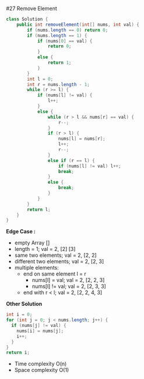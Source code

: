 \#27 Remove Element

```java
class Solution {
    public int removeElement(int[] nums, int val) {
        if (nums.length == 0) return 0;
        if (nums.length == 1) {
            if (nums[0] == val) {
                return 0;
            }
            else {
                return 1;
            }
        }
        int l = 0;
        int r = nums.length - 1;
        while (r >= l) {
            if (nums[l] != val) {
                l++;
            }
            else {
                while (r > l && nums[r] == val) {
                    r--;
                }
                if (r > l) {
                    nums[l] = nums[r];
                    l++;
                    r--;
                }
                else if (r == l) {
                    if (nums[l] != val) l++;                 
                    break;
                }
                else {
                    break;
                }
            }
        }
        return l;
    }
}
```

**Edge Case :**
* empty Array []
* length = 1; val = 2, [2] [3]
* same two elements; val = 2, [2, 2]
* different two elements; val = 2, [2, 3]
* multiple elements:
  - end on same element l = r
    - nums[l] = val; val = 2, [2, 2, 3]
    - nums[l] != val; val = 2, [2, 3, 3]
  - end with r < l; val = 2, [2, 2, 4, 3]


**Other Solution**
```java
int i = 0;
for (int j = 0; j < nums.length; j++) {
  if (nums[j] != val) {
    nums[i] = nums[j];
    i++;
  }
}
return i;
```

* Time complexity O(n)
* Space complexity O(1)
